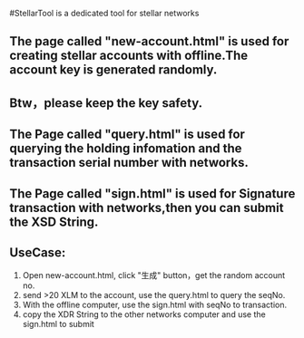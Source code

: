 #StellarTool is a dedicated tool for stellar networks

## The page called "new-account.html" is used for creating stellar accounts with offline.The account key is generated randomly.
## Btw，please keep the key safety.

## The Page called "query.html" is used for querying the holding infomation and the transaction serial number with networks.

## The Page called "sign.html" is used for Signature transaction with networks,then you can submit the XSD String.

## UseCase:
1. Open new-account.html, click "生成" button，get the random account no.
2. send >20 XLM to the account, use the query.html to query the seqNo.
3. With the offline computer, use the sign.html with seqNo to transaction.
4. copy the XDR String to the other networks computer and use the sign.html to submit

